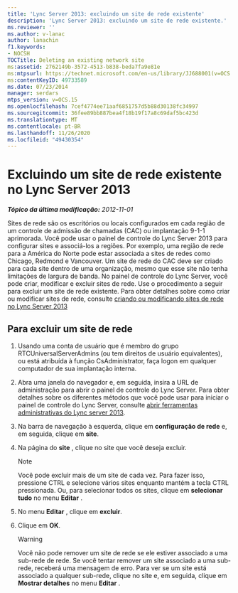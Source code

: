 ```yaml
---
title: 'Lync Server 2013: excluindo um site de rede existente'
description: 'Lync Server 2013: excluindo um site de rede existente.'
ms.reviewer: ''
ms.author: v-lanac
author: lanachin
f1.keywords:
- NOCSH
TOCTitle: Deleting an existing network site
ms:assetid: 2762149b-3572-4513-b838-beda7fa9e81e
ms:mtpsurl: https://technet.microsoft.com/en-us/library/JJ688001(v=OCS.15)
ms:contentKeyID: 49733589
ms.date: 07/23/2014
manager: serdars
mtps_version: v=OCS.15
ms.openlocfilehash: 7cef4774ee71aaf6851757d5b88d30138fc34997
ms.sourcegitcommit: 36fee89bb887bea4f18b19f17a8c69daf5bc423d
ms.translationtype: MT
ms.contentlocale: pt-BR
ms.lasthandoff: 11/26/2020
ms.locfileid: "49430354"
---
```

# <a name="deleting-an-existing-network-site-in-lync-server-2013"></a>Excluindo um site de rede existente no Lync Server 2013

<div data-xmlns="http://www.w3.org/1999/xhtml">

<div class="topic" data-xmlns="http://www.w3.org/1999/xhtml" data-msxsl="urn:schemas-microsoft-com:xslt" data-cs="https://msdn.microsoft.com/">

<div data-asp="https://msdn2.microsoft.com/asp">



</div>

<div id="mainSection">

<div id="mainBody">

<span> </span>

_**Tópico da última modificação:** 2012-11-01_

Sites de rede são os escritórios ou locais configurados em cada região de um controle de admissão de chamadas (CAC) ou implantação 9-1-1 aprimorada. Você pode usar o painel de controle do Lync Server 2013 para configurar sites e associá-los a regiões. Por exemplo, uma região de rede para a América do Norte pode estar associada a sites de redes como Chicago, Redmond e Vancouver. Um site de rede do CAC deve ser criado para cada site dentro de uma organização, mesmo que esse site não tenha limitações de largura de banda. No painel de controle do Lync Server, você pode criar, modificar e excluir sites de rede. Use o procedimento a seguir para excluir um site de rede existente. Para obter detalhes sobre como criar ou modificar sites de rede, consulte [criando ou modificando sites de rede no Lync Server 2013](lync-server-2013-creating-or-modifying-network-sites.md)

<div>

## <a name="to-delete-a-network-site"></a>Para excluir um site de rede

1.  Usando uma conta de usuário que é membro do grupo RTCUniversalServerAdmins (ou tem direitos de usuário equivalentes), ou está atribuída à função CsAdministrator, faça logon em qualquer computador de sua implantação interna.

2.  Abra uma janela do navegador e, em seguida, insira a URL de administração para abrir o painel de controle do Lync Server. Para obter detalhes sobre os diferentes métodos que você pode usar para iniciar o painel de controle do Lync Server, consulte [abrir ferramentas administrativas do Lync server 2013](lync-server-2013-open-lync-server-administrative-tools.md).

3.  Na barra de navegação à esquerda, clique em **configuração de rede** e, em seguida, clique em **site**.

4.  Na página do **site** , clique no site que você deseja excluir.
    
    <div>
    

    > [!NOTE]  
    > Você pode excluir mais de um site de cada vez. Para fazer isso, pressione CTRL e selecione vários sites enquanto mantém a tecla CTRL pressionada. Ou, para selecionar todos os sites, clique em <STRONG>selecionar tudo</STRONG> no menu <STRONG>Editar</STRONG> .

    
    </div>

5.  No menu **Editar** , clique em **excluir**.

6.  Clique em **OK**.
    
    <div>
    

    > [!WARNING]  
    > Você não pode remover um site de rede se ele estiver associado a uma sub-rede de rede. Se você tentar remover um site associado a uma sub-rede, receberá uma mensagem de erro. Para ver se um site está associado a qualquer sub-rede, clique no site e, em seguida, clique em <STRONG>Mostrar detalhes</STRONG> no menu <STRONG>Editar</STRONG> .

    
    </div>

</div>

</div>

<span> </span>

</div>

</div>

</div>


